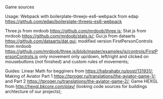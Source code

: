 Game sources

Usage:
 Webpack with boilerplate-threejs-es6-webpack from edap https://github.com/edap/boilerplate-threejs-es6-webpack

 Three.js from mrdoob https://github.com/mrdoob/three.js;
 Stat.js from mrdoob https://github.com/mrdoob/stats.js/;
 Gui.js from dataarts https://github.com/dataarts/dat.gui;
 modified version FirstPersonControls from mrdoob https://github.com/mrdoob/three.js/blob/master/examples/js/controls/FirstPersonControls.js only movement only up/down, left/right and clicked on mousebuttons (not finished) and custom rules of movements;

Guides:
 Linear Math for begginers from https://habrahabr.ru/post/131931/;
 Making of Aviator Part 1 https://tproger.ru/translations/the-aviator-game-1/;
 and Part 2 https://tproger.ru/translations/the-aviator-game-2/;
 Game HEXGL from http://hexgl.bkcore.com/play/ (looking code sources for buildings archtecture of our projects);


